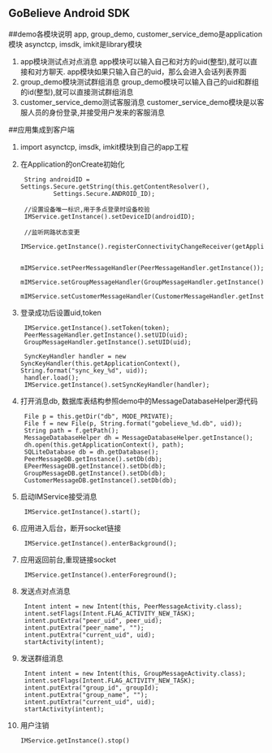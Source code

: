 GoBelieve Android SDK
-------------------

##demo各模块说明
app, group_demo, customer_service_demo是application模块
asynctcp, imsdk, imkit是library模块

1. app模块测试点对点消息
    app模块可以输入自己和对方的uid(整型),就可以直接和对方聊天.
    app模块如果只输入自己的uid，那么会进入会话列表界面
3. group_demo模块测试群组消息
    group_demo模块可以输入自己的uid和群组的id(整型),就可以直接测试群组消息
5. customer_service_demo测试客服消息
    customer_service_demo模块是以客服人员的身份登录,并接受用户发来的客服消息

##应用集成到客户端
1. import asynctcp, imsdk, imkit模块到自己的app工程
2. 在Application的onCreate初始化

        String androidID = Settings.Secure.getString(this.getContentResolver(),
                Settings.Secure.ANDROID_ID);

        //设置设备唯一标识,用于多点登录时设备校验
        IMService.getInstance().setDeviceID(androidID);

        //监听网路状态变更
        IMService.getInstance().registerConnectivityChangeReceiver(getApplicationContext());

        mIMService.setPeerMessageHandler(PeerMessageHandler.getInstance());
        mIMService.setGroupMessageHandler(GroupMessageHandler.getInstance());
        mIMService.setCustomerMessageHandler(CustomerMessageHandler.getInstance());

3. 登录成功后设置uid,token

        IMService.getInstance().setToken(token);
        PeerMessageHandler.getInstance().setUID(uid);
        GroupMessageHandler.getInstance().setUID(uid);

        SyncKeyHandler handler = new SyncKeyHandler(this.getApplicationContext(), String.format("sync_key_%d", uid));
        handler.load();
        IMService.getInstance().setSyncKeyHandler(handler);

4. 打开消息db, 数据库表结构参照demo中的MessageDatabaseHelper源代码

        File p = this.getDir("db", MODE_PRIVATE);
        File f = new File(p, String.format("gobelieve_%d.db", uid));
        String path = f.getPath();
        MessageDatabaseHelper dh = MessageDatabaseHelper.getInstance();
        dh.open(this.getApplicationContext(), path);
        SQLiteDatabase db = dh.getDatabase();
        PeerMessageDB.getInstance().setDb(db);
        EPeerMessageDB.getInstance().setDb(db);
        GroupMessageDB.getInstance().setDb(db);
        CustomerMessageDB.getInstance().setDb(db);

5. 启动IMService接受消息

        IMService.getInstance().start();

6. 应用进入后台，断开socket链接

        IMService.getInstance().enterBackground();

7. 应用返回前台,重现链接socket
 
        IMService.getInstance().enterForeground();

8. 发送点对点消息

        Intent intent = new Intent(this, PeerMessageActivity.class);
        intent.setFlags(Intent.FLAG_ACTIVITY_NEW_TASK);
        intent.putExtra("peer_uid", peer_uid);
        intent.putExtra("peer_name", "");
        intent.putExtra("current_uid", uid);
        startActivity(intent);

9. 发送群组消息

        Intent intent = new Intent(this, GroupMessageActivity.class);
        intent.setFlags(Intent.FLAG_ACTIVITY_NEW_TASK);
        intent.putExtra("group_id", groupId);
        intent.putExtra("group_name", "");
        intent.putExtra("current_uid", uid);
        startActivity(intent);

10. 用户注销

        IMService.getInstance().stop()